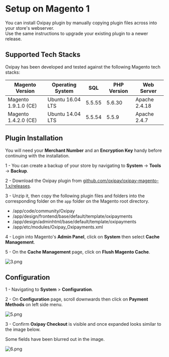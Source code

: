 <h1>Setup on Magento 1</h1>

You can install Oxipay plugin by manually copying plugin files across into your store's webserver. <br>
Use the same instructions to upgrade your existing plugin to a newer release.

## Supported Tech Stacks

Oxipay has been developed and tested against the following Magento tech stacks:

| Magento Version      | Operating System | SQL    | PHP Version | Web Server    |
|----------------------|------------------|--------|-------------|---------------|
| Magento 1.9.1.0 (CE) | Ubuntu 16.04 LTS | 5.5.55 | 5.6.30      | Apache 2.4.18 |
| Magento 1.4.2.0 (CE) | Ubuntu 14.04 LTS | 5.5.54 | 5.5.9       | Apache 2.4.7  |


## Plugin Installation

<div class="panel">
  You will need your <b>Merchant Number</b> and an <b>Encryption Key</b> handy before continuing with the installation.
</div>

1 - You can create a backup of your store by navigating to **System** -> **Tools** -> **Backup**.

2 - Download the Oxipay plugin from [github.com/oxipay/oxipay-magento-1.x/releases](https://github.com/oxipay/oxipay-magento-1.x/releases).

3 - Unzip it, then copy the following plugin files and folders into the corresponding folder on the `app` folder on the Magento root directory.

- /app/code/community/Oxipay
- /app/design/frontend/base/default/template/oxipayments
- /app/design/adminhtml/base/default/template/oxipayments
- /app/etc/modules/Oxipay_Oxipayments.xml

4 - Login into Magento's **Admin Panel**, click on **System** then select **Cache Management**.

5 - On the **Cache Management** page, click on **Flush Magento Cache**.

![3.png](/img/platforms/magento_1/3.png)

## Configuration

1 - Navigating to **System** > **Configuration**.

2 - On **Configuration** page, scroll downwards then click on **Payment Methods** on left side menu.

![5.png](/img/platforms/magento_1/5.png)

3 - Confirm  **Oxipay Checkout** is visible and once expanded looks similar to the image below.

<xdiv class="panel">
  Some fields have been blurred out in the image.
</div>

![6.png](/img/platforms/magento_1/6.png)

